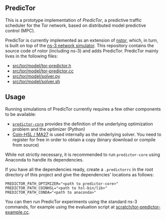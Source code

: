 PredicTor
---------

This is a prototype implementation of *PredicTor*, a predictive traffic scheduler for the Tor network,
based on distributed model predictive control (MPC).

PredicTor is currently implemented as an extension of [nstor](https://github.com/tschorsch/nstor),
which, in turn, is built on top of the [ns-3 network simulator](https://www.nsnam.org/).
This repository contains the source code of nstor (including ns-3) and adds PredicTor.
PredicTor mainly lives in the following files:

- [src/tor/model/tor-predictor.h](src/tor/model/tor-predictor.h)
- [src/tor/model/tor-predictor.cc](src/tor/model/tor-predictor.cc)
- [src/tor/model/solver.py](src/tor/model/solver.py)
- [src/tor/model/solver.sh](src/tor/model/solver.sh)

## Usage

Running simulations of PredicTor currently requires a few other components
to be available:

- [`predictor-core`](https://github.com/cdoepmann/predictor-core) provides the definition of the underlying optimization problem and the optimizer (Python)
- [Coin-HSL / MA27](http://www.hsl.rl.ac.uk/ipopt/) is used internally as the underlying solver. You need to register for free in order to obtain a copy (binary download or compile from source)

While not strictly necessary, it is recommended to run `predictor-core` using Anaconda to handle its dependencies.

If you have all the dependencies ready, create a `.predictorrc` in the root directory of this project and give the dependencies' locations as follows:

```
PREDICTOR_PATH_OPTIMIZER="<path to predictor-core>"
PREDICTOR_PATH_COINHSL="<path to hsl-bin/lib>"
PREDICTOR_PATH_CONDA="<path to anaconda>"
```

You can then run PredicTor experiments using the standard ns-3 commands, for example using the evaluation script at [scratch/tor-predictor-example.cc](scratch/tor-predictor-example.cc).
